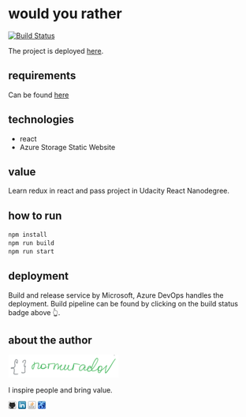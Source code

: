 # would you rather

[![Build Status](https://dev.azure.com/normuradov0143/normuradov/_apis/build/status/pharrukh.react-would-you-rather?branchName=master)](https://dev.azure.com/normuradov0143/normuradov/_build/latest?definitionId=4&branchName=master)

The project is deployed [here](https://www.normuradov.com/product/would-you-rather).

## requirements

Can be found [here]()

## technologies

- react
- Azure Storage Static Website

## value

Learn redux in react and pass project in Udacity React Nanodegree.

## how to run

```js
npm install
npm run build
npm run start
```

## deployment

Build and release service by Microsoft, Azure DevOps handles the deployment.
Build pipeline can be found by clicking on the build status badge above 👆.

## about the author

![normuradov logo](https://raw.githubusercontent.com/pharrukh/pharrukh/master/normuradov.png "Logo")

I inspire people and bring value.

[![github](https://raw.githubusercontent.com/pharrukh/pharrukh/master/icons/github.png "GitHub")](https://github.com/pharrukh)
[![linkedin](https://raw.githubusercontent.com/pharrukh/pharrukh/master/icons/linkedin.png "LinkedIn")](https://www.linkedin.com/in/farrukh-normuradov/)
[![stackoverflow](https://raw.githubusercontent.com/pharrukh/pharrukh/master/icons/stackoverflow.png "StackOverflow")](https://stackoverflow.com/users/3407539/farrukh-normuradov)
[![website](https://raw.githubusercontent.com/pharrukh/pharrukh/master/icons/website.png "normuradov.com")](https://www.normuradov.com/)

